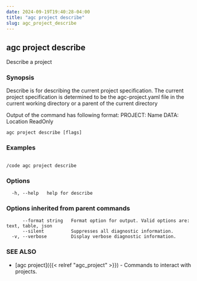 ```yaml
---
date: 2024-09-19T19:40:28-04:00
title: "agc project describe"
slug: agc_project_describe
---
```

## agc project describe

Describe a project

### Synopsis

Describe is for describing the current project specification. The current project specification is determined to be the agc-project.yaml file in the current working directory or a parent of the current directory

Output of the command has following format:
PROJECT: Name
DATA: Location ReadOnly


```
agc project describe [flags]
```

### Examples

```

/code agc project describe
```

### Options

```
  -h, --help   help for describe
```

### Options inherited from parent commands

```
      --format string   Format option for output. Valid options are: text, table, json
      --silent          Suppresses all diagnostic information.
  -v, --verbose         Display verbose diagnostic information.
```

### SEE ALSO

* [agc project]({{< relref "agc_project" >}})	 - Commands to interact with projects.

